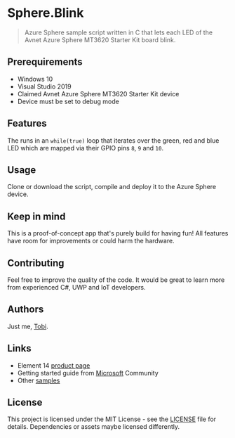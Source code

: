 # Sphere.Blink

> Azure Sphere sample script written in C that lets each LED of the Avnet Azure Sphere MT3620 Starter Kit board blink.

## Prerequirements

- Windows 10
- Visual Studio 2019
- Claimed Avnet Azure Sphere MT3620 Starter Kit device
- Device must be set to debug mode

## Features

The runs in an `while(true)` loop that iterates over the green, red and blue LED which are mapped via their GPIO pins `8`, `9` and `10`.

## Usage

Clone or download the script, compile and deploy it to the Azure Sphere device.

## Keep in mind

This is a proof-of-concept app that's purely build for having fun! All features have room for improvements or could harm the hardware.

## Contributing

Feel free to improve the quality of the code. It would be great to learn more from experienced C#, UWP and IoT developers.

## Authors

Just me, [Tobi]([https://tscholze.github.io).


## Links

* Element 14 [product page](https://www.element14.com/community/community/designcenter/azure-sphere-modules?ICID=azure-spherekit-topbanner)
* Getting started guide from [Microsoft](https://docs.microsoft.com/en-us/azure-sphere/install/overview) Community
* Other [samples](https://github.com/Azure/azure-sphere-samples)

## License

This project is licensed under the MIT License - see the [LICENSE](LICENSE.md) file for details.
Dependencies or assets maybe licensed differently.
